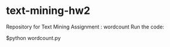 # text-mining-hw2

Repository for Text Mining Assignment : wordcount
Run the code:

$python wordcount.py
